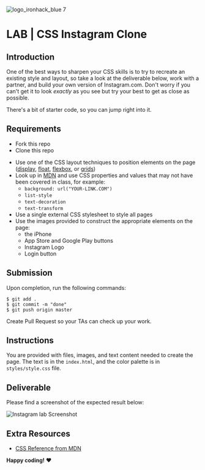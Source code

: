 ![logo_ironhack_blue 7](https://user-images.githubusercontent.com/23629340/40541063-a07a0a8a-601a-11e8-91b5-2f13e4e6b441.png)

# LAB | CSS Instagram Clone

## Introduction

One of the best ways to sharpen your CSS skills is to try to recreate an existing style and layout, so take a look at the deliverable below, work with a partner, and build your own version of Instagram.com. Don't worry if you can't get it to look _exactly_ as you see but try your best to get as close as possible.

There's a bit of starter code, so you can jump right into it.

## Requirements

- Fork this repo
- Clone this repo

* Use one of the CSS layout techniques to position elements on the page ([display](https://developer.mozilla.org/en-US/docs/Web/CSS/display), [float](https://developer.mozilla.org/en-US/docs/Web/CSS/float), [flexbox](https://developer.mozilla.org/en-US/docs/Learn/CSS/CSS_layout/Flexbox), or [grids](https://developer.mozilla.org/en-US/docs/Learn/CSS/CSS_layout/Grids))
* Look up in [MDN](https://developer.mozilla.org/en/) and use CSS properties and values that may not have been covered in class, for example:
  - `background: url("YOUR-LINK.COM")`
  - `list-style`
  - `text-decoration`
  - `text-transform`
* Use a single external CSS stylesheet to style all pages
* Use the images provided to construct the appropriate elements on the page:
  - the iPhone
  - App Store and Google Play buttons
  - Instagram Logo
  - Login button

## Submission

Upon completion, run the following commands:

```
$ git add .
$ git commit -m "done"
$ git push origin master
```

Create Pull Request so your TAs can check up your work.

## Instructions

You are provided with files, images, and text content needed to create the page. The text is in the `index.html`, and the color palette is in `styles/style.css` file.

## Deliverable

Please find a screenshot of the expected result below:

![Instagram lab Screenshot](https://i.imgur.com/DQ9fk1u.png)

## Extra Resources

- [CSS Reference from MDN](https://developer.mozilla.org/en-US/docs/Web/CSS)

**Happy coding!** :heart:
